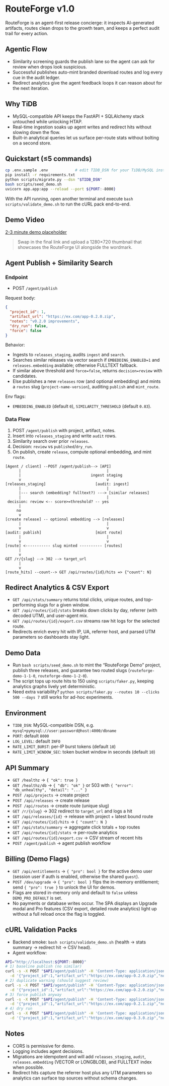 # RouteForge v1.0

RouteForge is an agent-first release concierge: it inspects AI-generated artifacts, routes clean drops to the growth team, and keeps a perfect audit trail for every action.

## Agentic Flow
- Similarity screening guards the publish lane so the agent can ask for review when drops look suspicious.
- Successful publishes auto-mint branded download routes and log every cue in the audit ledger.
- Redirect analytics give the agent feedback loops it can reason about for the next iteration.

## Why TiDB
- MySQL-compatible API keeps the FastAPI + SQLAlchemy stack untouched while unlocking HTAP.
- Real-time ingestion soaks up agent writes and redirect hits without slowing down the flow.
- Built-in analytical queries let us surface per-route stats without bolting on a second store.

## Quickstart (≤5 commands)
```bash
cp .env.sample .env            # edit TIDB_DSN for your TiDB/MySQL instance
pip install -r requirements.txt
python scripts/migrate.py --dsn "$TIDB_DSN"
bash scripts/seed_demo.sh
uvicorn app.app:app --reload --port ${PORT:-8000}
```
With the API running, open another terminal and execute `bash scripts/validate_demo.sh` to run the cURL pack end-to-end.

## Demo Video
[2-3 minute demo placeholder](https://youtu.be/ROUTEFORGE_V1_DEMO)
> Swap in the final link and upload a 1280×720 thumbnail that showcases the RouteForge UI alongside the wordmark.

## Agent Publish + Similarity Search

### Endpoint

- POST `/agent/publish`

Request body:

```json
{
  "project_id": 1,
  "artifact_url": "https://ex.com/app-0.2.0.zip",
  "notes": "v0.2.0 improvements",
  "dry_run": false,
  "force": false
}
```

Behavior:
- Ingests to `releases_staging`, audits `ingest` and `search`.
- Searches similar releases via vector search if `EMBEDDING_ENABLED=1` and `releases.embedding` available; otherwise FULLTEXT fallback.
- If similar above threshold and `force=false`, returns `decision=review` with candidates.
- Else publishes a new `releases` row (and optional embedding) and mints a `routes` slug (`project-name-version`), auditing `publish` and `mint_route`.

Env flags:
- `EMBEDDING_ENABLED` (default `0`), `SIMILARITY_THRESHOLD` (default `0.83`).

### Data Flow
1. POST `/agent/publish` with project, artifact, notes.
2. Insert into `releases_staging` and write `audit` rows.
3. Similarity search over prior `releases`.
4. Decision: `review` vs `published`/`dry_run`.
5. On publish, create `release`, compute optional embedding, and mint `route`.

```
[Agent / client] --POST /agent/publish--> [API]
      |                                      |
      |                               ingest staging
      v                                      v
[releases_staging]                      [audit: ingest]
      |                                      |
      |--- search (embedding? fulltext?) ---> [similar releases]
      |                                      |
 decision: review <-- score>=threshold? -- yes
      |
     no
      v
[create release] -- optional embedding --> [releases]
      |                                      |
      v                                      v
[audit: publish]                        [mint route]
      |                                      |
      v                                      v
[route] <----------- slug minted ---------- [routes]
      |
      v
GET /r/{slug} --> 302 --> target_url
      |
      v
[route_hits] --count--> GET /api/routes/{id}/hits => {"count": N}
```

## Redirect Analytics & CSV Export
- `GET /api/stats/summary` returns total clicks, unique routes, and top-performing slugs for a given window.
- `GET /api/routes/{id}/stats` breaks down clicks by day, referrer (with decoded UTM), and user-agent mix.
- `GET /api/routes/{id}/export.csv` streams raw hit logs for the selected route.
- Redirects enrich every hit with IP, UA, referrer host, and parsed UTM parameters so dashboards stay light.

## Demo Data
- Run `bash scripts/seed_demo.sh` to mint the “RouteForge Demo” project, publish three releases, and guarantee two routed slugs (`routeforge-demo-1-1-0`, `routeforge-demo-1-2-0`).
- The script tops up route hits to 150 using `scripts/faker.py`, keeping analytics graphs lively yet deterministic.
- Need extra variability? `python scripts/faker.py --routes 10 --clicks 500 --days 7` still works for ad-hoc experiments.

## Environment

- `TIDB_DSN`: MySQL-compatible DSN, e.g. `mysql+pymysql://user:password@host:4000/dbname`
- `PORT`: default `8000`
- `LOG_LEVEL`: default `INFO`
- `RATE_LIMIT_BURST`: per-IP burst tokens (default `10`)
- `RATE_LIMIT_WINDOW_SEC`: token bucket window in seconds (default `10`)

## API Summary

- `GET /healthz` → `{ "ok": true }`
- `GET /healthz/db` → `{ "db": "ok" }` or 503 with `{ "error": "db_unhealthy", "detail": "..." }`
- `POST /api/projects` → create project
- `POST /api/releases` → create release
- `POST /api/routes` → create route (unique slug)
- `GET /r/{slug}` → 302 redirect to `target_url` and logs a hit
- `GET /api/releases/{id}` → release with project + latest bound route
- `GET /api/routes/{id}/hits` → `{ "count": N }`
- `GET /api/stats/summary` → aggregate click totals + top routes
- `GET /api/routes/{id}/stats` → per-route analytics
- `GET /api/routes/{id}/export.csv` → CSV stream of recent hits
- `POST /agent/publish` → agent publish workflow

## Billing (Demo Flags)

- `GET /api/entitlements` → `{ "pro": bool }` for the active demo user (session user if auth is enabled, otherwise the shared `guest`).
- `POST /dev/upgrade` → `{ "pro": bool }` flips the in-memory entitlement; send `{ "pro": true }` to unlock the UI for demos.
- Flags are stored in-memory only and default to `false` unless `DEMO_PRO_DEFAULT` is set.
- No payments or database writes occur. The SPA displays an Upgrade modal and Pro features (CSV export, detailed route analytics) light up without a full reload once the flag is toggled.

## cURL Validation Packs
- Backend smoke: `bash scripts/validate_demo.sh` (health → stats summary → redirect hit → CSV head).
- Agent workflow:

```bash
API="http://localhost:${PORT:-8000}"
# 1) baseline publish (no similar)
curl -s -X POST "$API/agent/publish" -H 'Content-Type: application/json' \
  -d '{"project_id":1,"artifact_url":"https://ex.com/app-0.2.0.zip","notes":"v0.2.0 improvements"}' | jq
# 2) duplicate warning (should suggest review)
curl -s -X POST "$API/agent/publish" -H 'Content-Type: application/json' \
  -d '{"project_id":1,"artifact_url":"https://ex.com/app-0.2.0.zip","notes":"v0.2.0 improvements"}' | jq
# 3) force publish anyway
curl -s -X POST "$API/agent/publish" -H 'Content-Type: application/json' \
  -d '{"project_id":1,"artifact_url":"https://ex.com/app-0.2.1.zip","notes":"v0.2.1 patch","force":true}' | jq
# 4) dry run
curl -s -X POST "$API/agent/publish" -H 'Content-Type: application/json' \
  -d '{"project_id":1,"artifact_url":"https://ex.com/app-0.3.0.zip","notes":"v0.3.0","dry_run":true}' | jq
```

## Notes
- CORS is permissive for demo.
- Logging includes agent decisions.
- Migrations are idempotent and will add `releases_staging`, `audit`, `releases.embedding` (VECTOR or LONGBLOB), and FULLTEXT index when possible.
- Redirect hits capture the referrer host plus any UTM parameters so analytics can surface top sources without schema changes.
